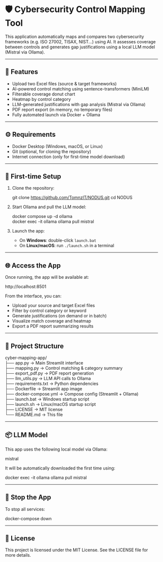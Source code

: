 # 🛡️ Cybersecurity Control Mapping Tool

This application automatically maps and compares two cybersecurity frameworks (e.g. ISO 27002, TISAX, NIST...) using AI. It assesses coverage between controls and generates gap justifications using a local LLM model (Mistral via Ollama).

---

## 🚀 Features

- Upload two Excel files (source & target frameworks)
- AI-powered control matching using sentence-transformers (MiniLM)
- Filterable coverage donut chart
- Heatmap by control category
- LLM-generated justifications with gap analysis (Mistral via Ollama)
- PDF report export (in memory, no temporary files)
- Fully automated launch via Docker + Ollama

---

## ⚙️ Requirements

- Docker Desktop (Windows, macOS, or Linux)
- Git (optional, for cloning the repository)
- Internet connection (only for first-time model download)

---

## 🧪 First-time Setup

1. Clone the repository:

   git clone https://github.com/TomnzIT/NODUS.git
   cd NODUS

2. Start Ollama and pull the LLM model:

   docker compose up -d ollama  
   docker exec -it ollama ollama pull mistral

3. Launch the app:

   - On **Windows**: double-click `launch.bat`
   - On **Linux/macOS**: run `./launch.sh` in a terminal

---

## 🌐 Access the App

Once running, the app will be available at:

   http://localhost:8501

From the interface, you can:

- Upload your source and target Excel files
- Filter by control category or keyword
- Generate justifications (on demand or in batch)
- Visualize match coverage and heatmap
- Export a PDF report summarizing results

---

## 📁 Project Structure

cyber-mapping-app/  
├── app.py                → Main Streamlit interface  
├── mapping.py            → Control matching & category summary  
├── export_pdf.py         → PDF report generation  
├── llm_utils.py          → LLM API calls to Ollama  
├── requirements.txt      → Python dependencies  
├── Dockerfile            → Streamlit app image  
├── docker-compose.yml    → Compose config (Streamlit + Ollama)  
├── launch.bat            → Windows startup script  
├── launch.sh             → Linux/macOS startup script  
├── LICENSE               → MIT license  
└── README.md             → This file

---

## 📦 LLM Model

This app uses the following local model via Ollama:

   mistral

It will be automatically downloaded the first time using:

   docker exec -it ollama ollama pull mistral

---

## 🛑 Stop the App

To stop all services:

   docker-compose down

---

## 📃 License

This project is licensed under the MIT License. See the LICENSE file for more details.

